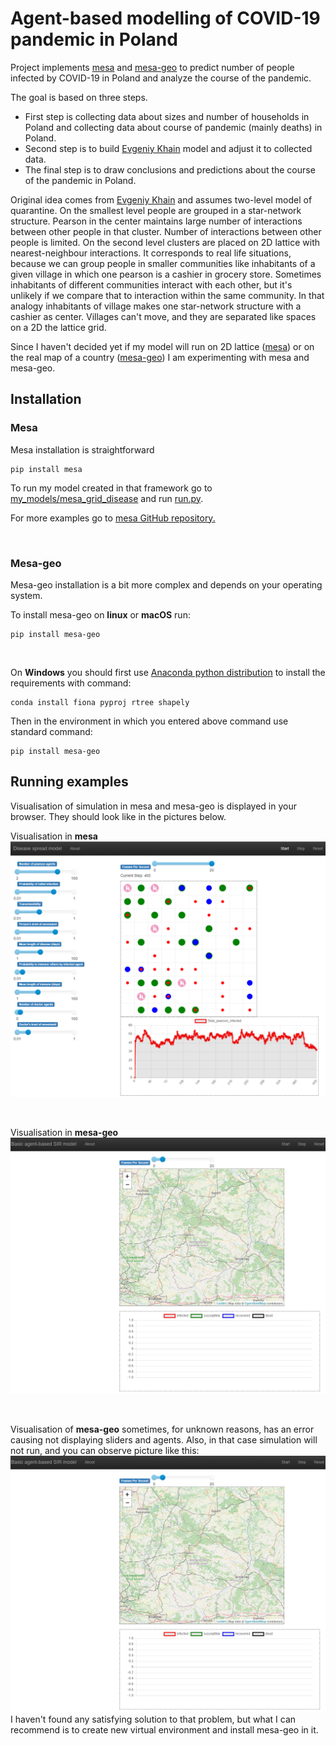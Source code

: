 # Agent-based modelling of COVID-19 pandemic in Poland

Project implements [mesa](https://mesa.readthedocs.io/en/stable/index.html) and [mesa-geo](https://github.com/Corvince/mesa-geo) 
to predict number of people infected by COVID-19 in Poland and analyze the course of the pandemic.

The goal is based on three steps.
* First step is collecting data about sizes and number of households in Poland
and collecting data about course of pandemic (mainly deaths) in Poland.
* Second step is to build [Evgeniy Khain](https://journals.aps.org/pre/abstract/10.1103/PhysRevE.102.022313) model and adjust it to collected data.
* The final step is to draw conclusions and predictions about the course of the pandemic in Poland.

Original idea comes from [Evgeniy Khain](https://journals.aps.org/pre/abstract/10.1103/PhysRevE.102.022313)
and assumes two-level model of quarantine. On the smallest level people are grouped in a star-network structure.
Pearson in the center  maintains large number of interactions between other people in that cluster.
Number of interactions between other people is limited. On the second level clusters are placed on 2D lattice
with nearest-neighbour interactions. It corresponds to real life situations, because  we can group people in smaller communities
like inhabitants of a given village in which one pearson is a cashier in grocery store.
Sometimes inhabitants of different communities interact with each other, but it's unlikely if we compare that to interaction within the same community.
In that analogy inhabitants of village makes one star-network structure with a cashier as center.
Villages can't move, and they are separated like spaces on a 2D the lattice grid.

Since I haven't decided yet if my model will run on 2D lattice ([mesa](https://mesa.readthedocs.io/en/stable/index.html)) or
on the real map of a country  ([mesa-geo](https://github.com/Corvince/mesa-geo)) I am experimenting with mesa and mesa-geo.



## Installation
### Mesa
Mesa installation is straightforward
```shell
pip install mesa
```
To run my model created in that framework go to [my_models/mesa_grid_disease](my_models/mesa_grid_disease) and run [run.py](my_models/mesa_grid_disease/run.py).

For more examples go to [mesa GitHub repository.](https://github.com/projectmesa/mesa)

<br />

### Mesa-geo
Mesa-geo installation is a bit more complex and depends on your operating system.

To install mesa-geo on **linux** or **macOS** run:
```shell
pip install mesa-geo
```
<br />

On **Windows** you should first use [Anaconda python distribution](https://www.anaconda.com/products/individual) to install the requirements with command:
```shell
conda install fiona pyproj rtree shapely
```
Then in the environment in which you entered above command use standard command:
```shell
pip install mesa-geo
```

## Running examples
Visualisation of simulation in mesa and mesa-geo is displayed in your browser. They should look like in the pictures below.

Visualisation in **mesa**
![mesa_graphic](readme_resources/mesa_example_graphic.PNG)

<br />

Visualisation in **mesa-geo**
![mesa_graphic](readme_resources/mesa-geo_bad_example_graphic.PNG)

<br />

Visualisation of **mesa-geo** sometimes, for unknown reasons, has an error causing not displaying sliders
and agents. Also, in that case simulation will not run, and you can observe picture like this:
![mesa_graphic](readme_resources/mesa-geo_bad_example_graphic.PNG)
I haven't found any satisfying solution to that problem, but what I can recommend is to create new
virtual environment and install mesa-geo in it.